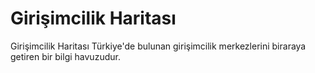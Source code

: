 # Girişimcilik Haritası

Girişimcilik Haritası Türkiye'de bulunan girişimcilik merkezlerini biraraya getiren bir bilgi havuzudur.
